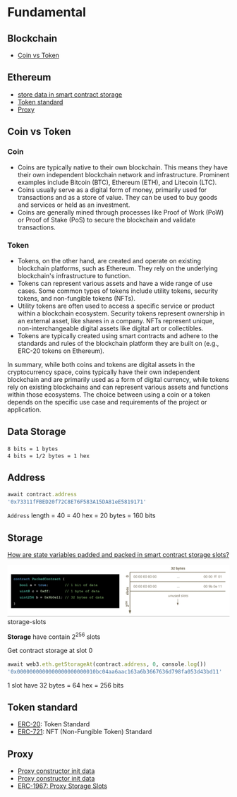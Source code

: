 # Fundamental 

## Blockchain
- [Coin vs Token](#coin-vs-token)
## Ethereum
- [store data in smart contract storage](#data-storage)
- [Token standard](#token-standard)
- [Proxy](#proxy)

## Coin vs Token

### Coin

- Coins are typically native to their own blockchain. This means they have their own independent blockchain network and infrastructure. Prominent examples include Bitcoin (BTC), Ethereum (ETH), and Litecoin (LTC).
- Coins usually serve as a digital form of money, primarily used for transactions and as a store of value. They can be used to buy goods and services or held as an investment.
- Coins are generally mined through processes like Proof of Work (PoW) or Proof of Stake (PoS) to secure the blockchain and validate transactions.

### Token

- Tokens, on the other hand, are created and operate on existing blockchain platforms, such as Ethereum. They rely on the underlying blockchain's infrastructure to function.
- Tokens can represent various assets and have a wide range of use cases. Some common types of tokens include utility tokens, security tokens, and non-fungible tokens (NFTs).
- Utility tokens are often used to access a specific service or product within a blockchain ecosystem. Security tokens represent ownership in an external asset, like shares in a company. NFTs represent unique, non-interchangeable digital assets like digital art or collectibles.
- Tokens are typically created using smart contracts and adhere to the standards and rules of the blockchain platform they are built on (e.g., ERC-20 tokens on Ethereum).

In summary, while both coins and tokens are digital assets in the cryptocurrency space, coins typically have their own independent blockchain and are primarily used as a form of digital currency, while tokens rely on existing blockchains and can represent various assets and functions within those ecosystems. The choice between using a coin or a token depends on the specific use case and requirements of the project or application.

## Data Storage
```
8 bits = 1 bytes
4 bits = 1/2 bytes = 1 hex
```

## Address

```ruby
await contract.address
'0x73311fFBED20f72C8E76F583A15DA81eE5819171'
```

`Address` length = 40 = 40 hex = 20 bytes = 160 bits

## Storage

[How are state variables padded and packed in smart contract storage slots?](https://docs.alchemy.com/docs/smart-contract-storage-layout#how-are-state-variables-stored-in-smart-contract-storage-slots)

![storage-slots](Docs/storage-slots.jpeg)
storage-slots

**Storage** have contain 2<sup>256</sup> slots

Get contract storage at slot 0

```ruby
await web3.eth.getStorageAt(contract.address, 0, console.log())
'0x0000000000000000000000010bc04aa6aac163a6b3667636d798fa053d43bd11'
```
1 slot have 32 bytes = 64 hex = 256 bits

## Token standard

- [ERC-20](https://eips.ethereum.org/EIPS/eip-20): Token Standard
- [ERC-721](https://eips.ethereum.org/EIPS/eip-721): NFT (Non-Fungible Token) Standard

## Proxy

- [Proxy constructor init data](https://blog.openzeppelin.com/proxy-patterns)
- [Proxy constructor init data](https://docs.openzeppelin.com/contracts/4.x/api/proxy#ERC1967Proxy-constructor-address-bytes-)
- [ERC-1967: Proxy Storage Slots](https://eips.ethereum.org/EIPS/eip-1967)